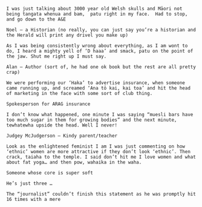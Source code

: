     I was just talking about 3000 year old Welsh skulls and Māori not being tangata whenua and bam,  patu right in my face.  Had to stop, and go down to the A&E

    Noel – a Historian (no really, you can just say you’re a historian and the Herald will print any drivel you make up)

    As I was being consistently wrong about everything, as I am wont to do, I heard a mighty yell of ‘D haaa’ and smack, patu on the point of the jaw. Shut me right up I must say.

    Alan – Author (sort of, he had one ok book but the rest are all pretty crap)

    We were performing our ‘Haka’ to advertise insurance, when someone came running up, and screamed ‘Ana tō kai, kai toa’ and hit the head of marketing in the face with some sort of club thing.

    Spokesperson for ARAG insurance

    I don’t know what happened, one minute I was saying “muesli bars have too much sugar in them for growing bodies” and the next minute, tewhatewha upside the head. Well I never!

    Judgey McJudgerson – Kindy parent/teacher

    Look as the enlightened feminist I am I was just commenting on how ‘ethnic’ women are more attractive if they don’t look ‘ethnic’. Then crack, taiaha to the temple. I said don’t hit me I love women and what about fat yoga… and then pow, wahaika in the waha.

    Someone whose core is super soft

    He’s just three …

    The “journalist” couldn’t finish this statement as he was promptly hit 16 times with a mere

